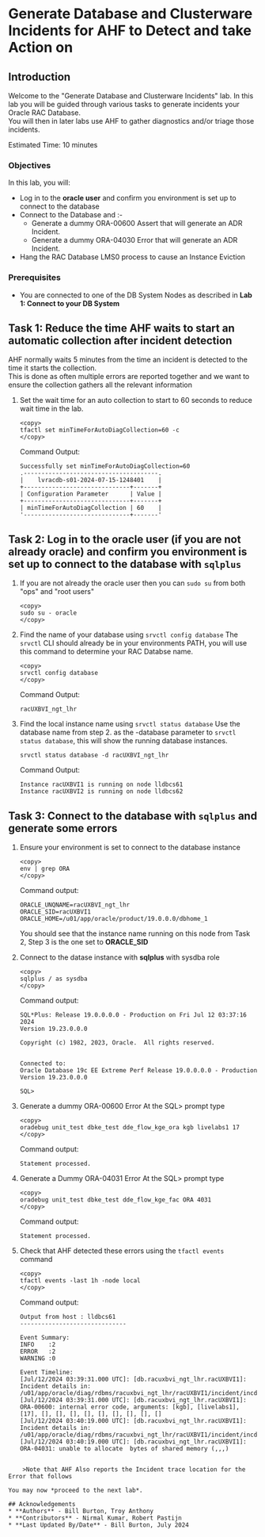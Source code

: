 # Generate Database and Clusterware Incidents for AHF to Detect and take Action on

## Introduction

Welcome to the "Generate Database and Clusterware Incidents" lab.  In this lab you will be guided through various tasks to generate incidents your Oracle RAC Database.  
You will then in later labs use AHF to gather diagnostics and/or triage those incidents.


Estimated Time: 10 minutes

### Objectives

In this lab, you will:
* Log in to the **oracle user** and confirm you environment is set up to connect to the database
* Connect to the Database and :-
	* Generate a dummy ORA-00600 Assert that will generate an ADR Incident.
	* Generate a dummy ORA-04030 Error that will generate an ADR Incident.
* Hang the RAC Database LMS0 process to cause an Instance Eviction


### Prerequisites
- You are connected to one of the DB System Nodes as described in **Lab 1: Connect to your DB System**

## Task 1: Reduce the time AHF waits to start an automatic collection after incident detection
AHF normally waits 5 minutes from the time an incident is detected to the time it starts the collection.  
This is done as often multiple errors are reported together and we want to ensure the collection gathers all the relevant information

1. Set the wait time for an auto collection to start to 60 seconds to reduce wait time in the lab.

	```
	<copy>
	tfactl set minTimeForAutoDiagCollection=60 -c
	</copy>
	```
	Command Output:
	```
	Successfully set minTimeForAutoDiagCollection=60
	.--------------------------------------.
	|    lvracdb-s01-2024-07-15-1248401    |
	+------------------------------+-------+
	| Configuration Parameter      | Value |
	+------------------------------+-------+
	| minTimeForAutoDiagCollection | 60    |
	'------------------------------+-------'
	```

## Task 2: Log in to the oracle user (if you are not already oracle) and confirm you environment is set up to connect to the database with `sqlplus`

1.	If you are not already the oracle user then you can `sudo su` from both "ops" and "root users"

	```
	<copy>
	sudo su - oracle
	</copy>
	```
	

2.	Find the name of your database using `srvctl config database`
	The `srvctl` CLI should already be in your environments PATH, you will use this command to determine your RAC Databse name.

	```
	<copy>
	srvctl config database
	</copy>
	```
	Command Output:
	```
	racUXBVI_ngt_lhr
	```
3.	Find the local instance name using `srvctl status database` 
	Use the database name from step 2. as the -database parameter to `srvctl status database`, this will show the running database instances.

	```
	srvctl status database -d racUXBVI_ngt_lhr
	```
	Command Output:
	```
	Instance racUXBVI1 is running on node lldbcs61
	Instance racUXBVI2 is running on node lldbcs62
	```

## Task 3: Connect to the database with `sqlplus` and generate some errors



1. Ensure your environment is set to connect to the database instance

	```
	<copy>
	env | grep ORA
	</copy>
	```
	Command output:  
	```
	ORACLE_UNQNAME=racUXBVI_ngt_lhr
	ORACLE_SID=racUXBVI1
	ORACLE_HOME=/u01/app/oracle/product/19.0.0.0/dbhome_1	
	```

	You should see that the instance name running on this node from Task 2, Step 3 is the one set to **ORACLE_SID**


2. Connect to the datase instance with **sqlplus** with sysdba role
	```
	<copy>
	sqlplus / as sysdba
	</copy>
	```
	
	Command output:  
	```
	SQL*Plus: Release 19.0.0.0.0 - Production on Fri Jul 12 03:37:16 2024
	Version 19.23.0.0.0

	Copyright (c) 1982, 2023, Oracle.  All rights reserved.


	Connected to:
	Oracle Database 19c EE Extreme Perf Release 19.0.0.0.0 - Production
	Version 19.23.0.0.0

	SQL>
	```
3. Generate a dummy ORA-00600 Error
	At the SQL> prompt type
	```
	<copy>
	oradebug unit_test dbke_test dde_flow_kge_ora kgb livelabs1 17
	</copy>
	```
	Command output:  
	```
	Statement processed.
	```
4. Generate a Dummy ORA-04031 Error
	At the SQL> prompt type
	```
	<copy>
	oradebug unit_test dbke_test dde_flow_kge_fac ORA 4031
	</copy>
	```
	Command output:  
	```
	Statement processed.
	```
5. Check that AHF detected these errors using the `tfactl events` command 
	
	```
	<copy>
	tfactl events -last 1h -node local
	</copy>
	```
	Command output:  
	```
	Output from host : lldbcs61
	------------------------------

	Event Summary:
	INFO    :2
	ERROR   :2
	WARNING :0

	Event Timeline:
	[Jul/12/2024 03:39:31.000 UTC]: [db.racuxbvi_ngt_lhr.racUXBVI1]: Incident details in: /u01/app/oracle/diag/rdbms/racuxbvi_ngt_lhr/racUXBVI1/incident/incdir_19777/racUXBVI1_ora_6798_i19777.trc
	[Jul/12/2024 03:39:31.000 UTC]: [db.racuxbvi_ngt_lhr.racUXBVI1]: ORA-00600: internal error code, arguments: [kgb], [livelabs1], [17], [], [], [], [], [], [], [], [], []
	[Jul/12/2024 03:40:19.000 UTC]: [db.racuxbvi_ngt_lhr.racUXBVI1]: Incident details in: /u01/app/oracle/diag/rdbms/racuxbvi_ngt_lhr/racUXBVI1/incident/incdir_19778/racUXBVI1_ora_6798_i19778.trc
	[Jul/12/2024 03:40:19.000 UTC]: [db.racuxbvi_ngt_lhr.racUXBVI1]: ORA-04031: unable to allocate  bytes of shared memory (,,,)
```

	>Note that AHF Also reports the Incident trace location for the Error that follows
	
You may now *proceed to the next lab*.

## Acknowledgements
* **Authors** - Bill Burton, Troy Anthony
* **Contributors** - Nirmal Kumar, Robert Pastijn
* **Last Updated By/Date** - Bill Burton, July 2024
